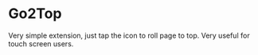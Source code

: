 # Go2Top

Very simple extension, just tap the icon to roll page to top. Very useful for touch screen users.